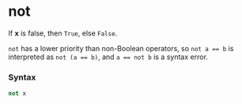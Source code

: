 # not

If **x** is false, then `True`, else `False`.

`not` has a lower priority than non-Boolean operators, so `not a == b` is interpreted as `not (a == b)`, and `a == not b` is a syntax error.

### Syntax

```python
not x
```
